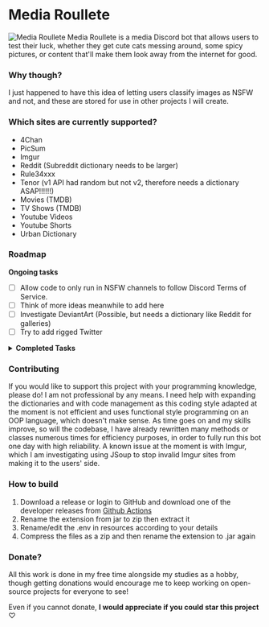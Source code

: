# Media Roullete
![Media Roullete](https://i.postimg.cc/d10Bgt57/banner.png)
Media Roullete is a media Discord bot that allows users to test their luck, whether they get cute cats messing around, some spicy pictures, or content that'll make them look away from the internet for good.

### Why though?
I just happened to have this idea of letting users classify images as NSFW and not, and these are stored for use in other projects I will create.

### Which sites are currently supported?
- 4Chan
- PicSum
- Imgur
- Reddit (Subreddit dictionary needs to be larger)
- Rule34xxx
- Tenor (v1 API had random but not v2, therefore needs a dictionary ASAP!!!!!!)
- Movies (TMDB)
- TV Shows (TMDB)
- Youtube Videos
- Youtube Shorts
- Urban Dictionary

### Roadmap
**Ongoing tasks**

- [ ] Allow code to only run in NSFW channels to follow Discord Terms of Service.
- [ ] Think of more ideas meanwhile to add here
- [ ] Investigate DeviantArt (Possible, but needs a dictionary like Reddit for galleries)
- [ ] Try to add rigged Twitter

<details><summary><strong>Completed Tasks</strong></summary>

- [x] ~~Discord bot for receiving images~~
- [x] ~~Adding a variety of popular subreddits~~
- [x] ~~Create probability table for RandomImage for integration with other parts of the project~~
- [x] ~~Create a webhook/database system for receiving NSFW rating and storing them~~
- [x] ~~Allow users to use their own Reddit API keys (May be discarded for now)~~
- [x] ~~Add "Search for Image" feature where users will find an image~~

</details>

### Contributing
If you would like to support this project with your programming knowledge, please do! I am not professional by any means. I need help with expanding the dictionaries and with code management as this coding style adapted at the moment is not efficient and uses functional style programming on an OOP language, which doesn't make sense. As time goes on and my skills improve, so will the codebase, I have already rewritten many methods or classes numerous times for efficiency purposes, in order to fully run this bot one day with high reliability. A known issue at the moment is with Imgur, which I am investigating using JSoup to stop invalid Imgur sites from making it to the users' side.

### How to build
1. Download a release or login to GitHub and download one of the developer releases from [Github Actions](https://github.com/Hashyies/MediaRoulette/actions)
2. Rename the extension from jar to zip then extract it
3. Rename/edit the .env in resources according to your details
4. Compress the files as a zip and then rename the extension to .jar again

### Donate?
All this work is done in my free time alongside my studies as a hobby, though getting donations would encourage me to keep working on open-source projects for everyone to see! 

Even if you cannot donate, **I would appreciate if you could star this project** ♡
